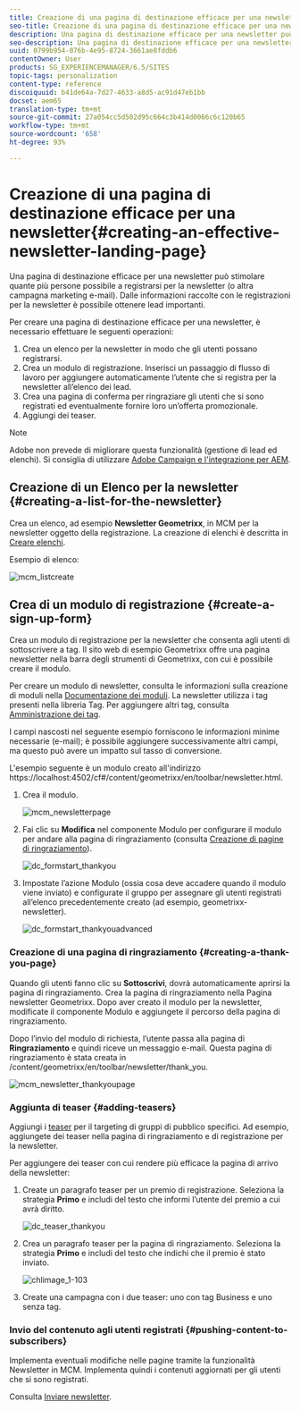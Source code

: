 ```yaml
---
title: Creazione di una pagina di destinazione efficace per una newsletter
seo-title: Creazione di una pagina di destinazione efficace per una newsletter
description: Una pagina di destinazione efficace per una newsletter può stimolare quante più persone possibile a registrarsi per la newsletter (o altra campagna marketing e-mail). Dalle informazioni raccolte con le registrazioni per la newsletter è possibile ottenere lead importanti.
seo-description: Una pagina di destinazione efficace per una newsletter può stimolare quante più persone possibile a registrarsi per la newsletter (o altra campagna marketing e-mail). Dalle informazioni raccolte con le registrazioni per la newsletter è possibile ottenere lead importanti.
uuid: 0799b954-076b-4e95-8724-3661ae8fddb6
contentOwner: User
products: SG_EXPERIENCEMANAGER/6.5/SITES
topic-tags: personalization
content-type: reference
discoiquuid: b41de64a-7d27-4633-a8d5-ac91d47eb1bb
docset: aem65
translation-type: tm+mt
source-git-commit: 27a054cc5d502d95c664c3b414d0066c6c120b65
workflow-type: tm+mt
source-wordcount: '658'
ht-degree: 93%

---
```



# Creazione di una pagina di destinazione efficace per una newsletter{#creating-an-effective-newsletter-landing-page}

Una pagina di destinazione efficace per una newsletter può stimolare quante più persone possibile a registrarsi per la newsletter (o altra campagna marketing e-mail). Dalle informazioni raccolte con le registrazioni per la newsletter è possibile ottenere lead importanti.

Per creare una pagina di destinazione efficace per una newsletter, è necessario effettuare le seguenti operazioni:

1. Crea un elenco per la newsletter in modo che gli utenti possano registrarsi.
1. Crea un modulo di registrazione. Inserisci un passaggio di flusso di lavoro per aggiungere automaticamente l’utente che si registra per la newsletter all’elenco dei lead.
1. Crea una pagina di conferma per ringraziare gli utenti che si sono registrati ed eventualmente fornire loro un’offerta promozionale.
1. Aggiungi dei teaser.

>[!NOTE]
>
>Adobe non prevede di migliorare questa funzionalità (gestione di lead ed elenchi).
>Si consiglia di utilizzare [ Adobe Campaign e l&#39;integrazione per AEM](/help/sites-administering/campaign.md).

## Creazione di un Elenco per la newsletter {#creating-a-list-for-the-newsletter}

Crea un elenco, ad esempio **Newsletter Geometrixx**, in MCM per la newsletter oggetto della registrazione. La creazione di elenchi è descritta in [Creare elenchi](/help/sites-classic-ui-authoring/classic-personalization-campaigns.md#creatingnewlists).

Esempio di elenco:

![mcm_listcreate](assets/mcm_listcreate.png)

## Crea di un modulo di registrazione {#create-a-sign-up-form}

Crea un modulo di registrazione per la newsletter che consenta agli utenti di sottoscrivere a tag. Il sito web di esempio Geometrixx offre una pagina newsletter nella barra degli strumenti di Geometrixx, con cui è possibile creare il modulo.

Per creare un modulo di newsletter, consulta le informazioni sulla creazione di moduli nella [Documentazione dei moduli](/help/sites-authoring/default-components.md#form). La newsletter utilizza i tag presenti nella libreria Tag. Per aggiungere altri tag, consulta [Amministrazione dei tag](/help/sites-authoring/tags.md#tagadministration).

I campi nascosti nel seguente esempio forniscono le informazioni minime necessarie (e-mail); è possibile aggiungere successivamente altri campi, ma questo può avere un impatto sul tasso di conversione.

L&#39;esempio seguente è un modulo creato all&#39;indirizzo https://localhost:4502/cf#/content/geometrixx/en/toolbar/newsletter.html.

1. Crea il modulo.

   ![mcm_newsletterpage](assets/mcm_newsletterpage.png)

1. Fai clic su **Modifica** nel componente Modulo per configurare il modulo per andare alla pagina di ringraziamento (consulta [Creazione di pagine di ringraziamento](#creating-a-thank-you-page)).

   ![dc_formstart_thankyou](assets/dc_formstart_thankyou.png)

1. Impostate l’azione Modulo (ossia cosa deve accadere quando il modulo viene inviato) e configurate il gruppo per assegnare gli utenti registrati all’elenco precedentemente creato (ad esempio, geometrixx-newsletter).

   ![dc_formstart_thankyouadvanced](assets/dc_formstart_thankyouadvanced.png)

### Creazione di una pagina di ringraziamento {#creating-a-thank-you-page}

Quando gli utenti fanno clic su **Sottoscrivi**, dovrà automaticamente aprirsi la pagina di ringraziamento. Crea la pagina di ringraziamento nella Pagina newsletter Geometrixx. Dopo aver creato il modulo per la newsletter, modificate il componente Modulo e aggiungete il percorso della pagina di ringraziamento.

Dopo l’invio del modulo di richiesta, l’utente passa alla pagina di **Ringraziamento** e quindi riceve un messaggio e-mail. Questa pagina di ringraziamento è stata creata in /content/geometrixx/en/toolbar/newsletter/thank_you.

![mcm_newsletter_thankyoupage](assets/mcm_newsletter_thankyoupage.png)

### Aggiunta di teaser {#adding-teasers}

Aggiungi i [teaser](/help/sites-classic-ui-authoring/classic-personalization-campaigns.md#teasers) per il targeting di gruppi di pubblico specifici. Ad esempio, aggiungete dei teaser nella pagina di ringraziamento e di registrazione per la newsletter.

Per aggiungere dei teaser con cui rendere più efficace la pagina di arrivo della newsletter:

1. Create un paragrafo teaser per un premio di registrazione. Seleziona la strategia **Primo** e includi del testo che informi l’utente del premio a cui avrà diritto.

   ![dc_teaser_thankyou](assets/dc_teaser_thankyou.png)

1. Crea un paragrafo teaser per la pagina di ringraziamento. Seleziona la strategia **Primo** e includi del testo che indichi che il premio è stato inviato.

   ![chlimage_1-103](assets/chlimage_1-103.png)

1. Create una campagna con i due teaser: uno con tag Business e uno senza tag.

### Invio del contenuto agli utenti registrati {#pushing-content-to-subscribers}

Implementa eventuali modifiche nelle pagine tramite la funzionalità Newsletter in MCM. Implementa quindi i contenuti aggiornati per gli utenti che si sono registrati.

Consulta [Inviare newsletter](/help/sites-classic-ui-authoring/classic-personalization-campaigns.md#newsletters).
